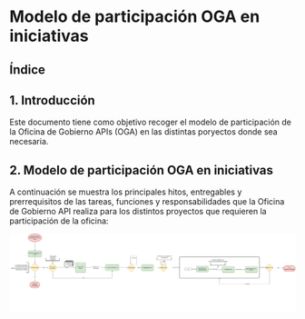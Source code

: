 
# Modelo de participación OGA en iniciativas

## Índice



## 1. Introducción

Este documento tiene como objetivo recoger el modelo de participación de la Oficina de Gobierno APIs (OGA) en las distintas poryectos donde sea necesaria.

## 2. Modelo de participación OGA en iniciativas

A continuación se muestra los principales hitos, entregables y prerrequisitos de las tareas, funciones y responsabilidades que la Oficina de Gobierno API realiza para los distintos proyectos que requieren la participación de la oficina:


![Flujo OGA](./_images/diagrama-flujo-participacion-oga.drawio.png)



